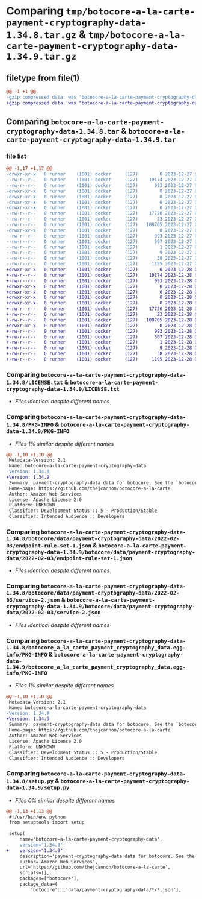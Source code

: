 # Comparing `tmp/botocore-a-la-carte-payment-cryptography-data-1.34.8.tar.gz` & `tmp/botocore-a-la-carte-payment-cryptography-data-1.34.9.tar.gz`

## filetype from file(1)

```diff
@@ -1 +1 @@
-gzip compressed data, was "botocore-a-la-carte-payment-cryptography-data-1.34.8.tar", last modified: Wed Dec 27 01:06:55 2023, max compression
+gzip compressed data, was "botocore-a-la-carte-payment-cryptography-data-1.34.9.tar", last modified: Thu Dec 28 01:06:57 2023, max compression
```

## Comparing `botocore-a-la-carte-payment-cryptography-data-1.34.8.tar` & `botocore-a-la-carte-payment-cryptography-data-1.34.9.tar`

### file list

```diff
@@ -1,17 +1,17 @@
-drwxr-xr-x   0 runner    (1001) docker     (127)        0 2023-12-27 01:06:55.951348 botocore-a-la-carte-payment-cryptography-data-1.34.8/
--rw-r--r--   0 runner    (1001) docker     (127)    10174 2023-12-27 01:06:55.000000 botocore-a-la-carte-payment-cryptography-data-1.34.8/LICENSE.txt
--rw-r--r--   0 runner    (1001) docker     (127)      993 2023-12-27 01:06:55.947348 botocore-a-la-carte-payment-cryptography-data-1.34.8/PKG-INFO
-drwxr-xr-x   0 runner    (1001) docker     (127)        0 2023-12-27 01:06:55.947348 botocore-a-la-carte-payment-cryptography-data-1.34.8/botocore/
-drwxr-xr-x   0 runner    (1001) docker     (127)        0 2023-12-27 01:06:55.947348 botocore-a-la-carte-payment-cryptography-data-1.34.8/botocore/data/
-drwxr-xr-x   0 runner    (1001) docker     (127)        0 2023-12-27 01:06:55.947348 botocore-a-la-carte-payment-cryptography-data-1.34.8/botocore/data/payment-cryptography-data/
-drwxr-xr-x   0 runner    (1001) docker     (127)        0 2023-12-27 01:06:55.947348 botocore-a-la-carte-payment-cryptography-data-1.34.8/botocore/data/payment-cryptography-data/2022-02-03/
--rw-r--r--   0 runner    (1001) docker     (127)    17720 2023-12-27 01:06:29.000000 botocore-a-la-carte-payment-cryptography-data-1.34.8/botocore/data/payment-cryptography-data/2022-02-03/endpoint-rule-set-1.json
--rw-r--r--   0 runner    (1001) docker     (127)       23 2023-12-27 01:06:29.000000 botocore-a-la-carte-payment-cryptography-data-1.34.8/botocore/data/payment-cryptography-data/2022-02-03/paginators-1.json
--rw-r--r--   0 runner    (1001) docker     (127)   108705 2023-12-27 01:06:29.000000 botocore-a-la-carte-payment-cryptography-data-1.34.8/botocore/data/payment-cryptography-data/2022-02-03/service-2.json
-drwxr-xr-x   0 runner    (1001) docker     (127)        0 2023-12-27 01:06:55.947348 botocore-a-la-carte-payment-cryptography-data-1.34.8/botocore_a_la_carte_payment_cryptography_data.egg-info/
--rw-r--r--   0 runner    (1001) docker     (127)      993 2023-12-27 01:06:55.000000 botocore-a-la-carte-payment-cryptography-data-1.34.8/botocore_a_la_carte_payment_cryptography_data.egg-info/PKG-INFO
--rw-r--r--   0 runner    (1001) docker     (127)      507 2023-12-27 01:06:55.000000 botocore-a-la-carte-payment-cryptography-data-1.34.8/botocore_a_la_carte_payment_cryptography_data.egg-info/SOURCES.txt
--rw-r--r--   0 runner    (1001) docker     (127)        1 2023-12-27 01:06:55.000000 botocore-a-la-carte-payment-cryptography-data-1.34.8/botocore_a_la_carte_payment_cryptography_data.egg-info/dependency_links.txt
--rw-r--r--   0 runner    (1001) docker     (127)        9 2023-12-27 01:06:55.000000 botocore-a-la-carte-payment-cryptography-data-1.34.8/botocore_a_la_carte_payment_cryptography_data.egg-info/top_level.txt
--rw-r--r--   0 runner    (1001) docker     (127)       38 2023-12-27 01:06:55.951348 botocore-a-la-carte-payment-cryptography-data-1.34.8/setup.cfg
--rw-r--r--   0 runner    (1001) docker     (127)     1195 2023-12-27 01:06:55.000000 botocore-a-la-carte-payment-cryptography-data-1.34.8/setup.py
+drwxr-xr-x   0 runner    (1001) docker     (127)        0 2023-12-28 01:06:57.618404 botocore-a-la-carte-payment-cryptography-data-1.34.9/
+-rw-r--r--   0 runner    (1001) docker     (127)    10174 2023-12-28 01:06:57.000000 botocore-a-la-carte-payment-cryptography-data-1.34.9/LICENSE.txt
+-rw-r--r--   0 runner    (1001) docker     (127)      993 2023-12-28 01:06:57.618404 botocore-a-la-carte-payment-cryptography-data-1.34.9/PKG-INFO
+drwxr-xr-x   0 runner    (1001) docker     (127)        0 2023-12-28 01:06:57.618404 botocore-a-la-carte-payment-cryptography-data-1.34.9/botocore/
+drwxr-xr-x   0 runner    (1001) docker     (127)        0 2023-12-28 01:06:57.618404 botocore-a-la-carte-payment-cryptography-data-1.34.9/botocore/data/
+drwxr-xr-x   0 runner    (1001) docker     (127)        0 2023-12-28 01:06:57.618404 botocore-a-la-carte-payment-cryptography-data-1.34.9/botocore/data/payment-cryptography-data/
+drwxr-xr-x   0 runner    (1001) docker     (127)        0 2023-12-28 01:06:57.618404 botocore-a-la-carte-payment-cryptography-data-1.34.9/botocore/data/payment-cryptography-data/2022-02-03/
+-rw-r--r--   0 runner    (1001) docker     (127)    17720 2023-12-28 01:06:26.000000 botocore-a-la-carte-payment-cryptography-data-1.34.9/botocore/data/payment-cryptography-data/2022-02-03/endpoint-rule-set-1.json
+-rw-r--r--   0 runner    (1001) docker     (127)       23 2023-12-28 01:06:26.000000 botocore-a-la-carte-payment-cryptography-data-1.34.9/botocore/data/payment-cryptography-data/2022-02-03/paginators-1.json
+-rw-r--r--   0 runner    (1001) docker     (127)   108705 2023-12-28 01:06:26.000000 botocore-a-la-carte-payment-cryptography-data-1.34.9/botocore/data/payment-cryptography-data/2022-02-03/service-2.json
+drwxr-xr-x   0 runner    (1001) docker     (127)        0 2023-12-28 01:06:57.618404 botocore-a-la-carte-payment-cryptography-data-1.34.9/botocore_a_la_carte_payment_cryptography_data.egg-info/
+-rw-r--r--   0 runner    (1001) docker     (127)      993 2023-12-28 01:06:57.000000 botocore-a-la-carte-payment-cryptography-data-1.34.9/botocore_a_la_carte_payment_cryptography_data.egg-info/PKG-INFO
+-rw-r--r--   0 runner    (1001) docker     (127)      507 2023-12-28 01:06:57.000000 botocore-a-la-carte-payment-cryptography-data-1.34.9/botocore_a_la_carte_payment_cryptography_data.egg-info/SOURCES.txt
+-rw-r--r--   0 runner    (1001) docker     (127)        1 2023-12-28 01:06:57.000000 botocore-a-la-carte-payment-cryptography-data-1.34.9/botocore_a_la_carte_payment_cryptography_data.egg-info/dependency_links.txt
+-rw-r--r--   0 runner    (1001) docker     (127)        9 2023-12-28 01:06:57.000000 botocore-a-la-carte-payment-cryptography-data-1.34.9/botocore_a_la_carte_payment_cryptography_data.egg-info/top_level.txt
+-rw-r--r--   0 runner    (1001) docker     (127)       38 2023-12-28 01:06:57.618404 botocore-a-la-carte-payment-cryptography-data-1.34.9/setup.cfg
+-rw-r--r--   0 runner    (1001) docker     (127)     1195 2023-12-28 01:06:57.000000 botocore-a-la-carte-payment-cryptography-data-1.34.9/setup.py
```

### Comparing `botocore-a-la-carte-payment-cryptography-data-1.34.8/LICENSE.txt` & `botocore-a-la-carte-payment-cryptography-data-1.34.9/LICENSE.txt`

 * *Files identical despite different names*

### Comparing `botocore-a-la-carte-payment-cryptography-data-1.34.8/PKG-INFO` & `botocore-a-la-carte-payment-cryptography-data-1.34.9/PKG-INFO`

 * *Files 1% similar despite different names*

```diff
@@ -1,10 +1,10 @@
 Metadata-Version: 2.1
 Name: botocore-a-la-carte-payment-cryptography-data
-Version: 1.34.8
+Version: 1.34.9
 Summary: payment-cryptography-data data for botocore. See the `botocore-a-la-carte` package for more info.
 Home-page: https://github.com/thejcannon/botocore-a-la-carte
 Author: Amazon Web Services
 License: Apache License 2.0
 Platform: UNKNOWN
 Classifier: Development Status :: 5 - Production/Stable
 Classifier: Intended Audience :: Developers
```

### Comparing `botocore-a-la-carte-payment-cryptography-data-1.34.8/botocore/data/payment-cryptography-data/2022-02-03/endpoint-rule-set-1.json` & `botocore-a-la-carte-payment-cryptography-data-1.34.9/botocore/data/payment-cryptography-data/2022-02-03/endpoint-rule-set-1.json`

 * *Files identical despite different names*

### Comparing `botocore-a-la-carte-payment-cryptography-data-1.34.8/botocore/data/payment-cryptography-data/2022-02-03/service-2.json` & `botocore-a-la-carte-payment-cryptography-data-1.34.9/botocore/data/payment-cryptography-data/2022-02-03/service-2.json`

 * *Files identical despite different names*

### Comparing `botocore-a-la-carte-payment-cryptography-data-1.34.8/botocore_a_la_carte_payment_cryptography_data.egg-info/PKG-INFO` & `botocore-a-la-carte-payment-cryptography-data-1.34.9/botocore_a_la_carte_payment_cryptography_data.egg-info/PKG-INFO`

 * *Files 1% similar despite different names*

```diff
@@ -1,10 +1,10 @@
 Metadata-Version: 2.1
 Name: botocore-a-la-carte-payment-cryptography-data
-Version: 1.34.8
+Version: 1.34.9
 Summary: payment-cryptography-data data for botocore. See the `botocore-a-la-carte` package for more info.
 Home-page: https://github.com/thejcannon/botocore-a-la-carte
 Author: Amazon Web Services
 License: Apache License 2.0
 Platform: UNKNOWN
 Classifier: Development Status :: 5 - Production/Stable
 Classifier: Intended Audience :: Developers
```

### Comparing `botocore-a-la-carte-payment-cryptography-data-1.34.8/setup.py` & `botocore-a-la-carte-payment-cryptography-data-1.34.9/setup.py`

 * *Files 0% similar despite different names*

```diff
@@ -1,13 +1,13 @@
 #!/usr/bin/env python
 from setuptools import setup
 
 setup(
     name='botocore-a-la-carte-payment-cryptography-data',
-    version="1.34.8",
+    version="1.34.9",
     description='payment-cryptography-data data for botocore. See the `botocore-a-la-carte` package for more info.',
     author='Amazon Web Services',
     url='https://github.com/thejcannon/botocore-a-la-carte',
     scripts=[],
     packages=["botocore"],
     package_data={
         'botocore': ['data/payment-cryptography-data/*/*.json'],
```


